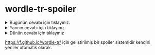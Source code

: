 # wordle-tr-spoiler

<details>
  <summary>Bugünün cevabı için tıklayınız.</summary>
  <br>
    <b> fayda </b>
</details>

<details>
  <summary>Yarının cevabı için tıklayınız</summary>
  <br>
   <b> banma </b>
</details>

<details>
  <summary>Dünün cevabı için tıklayınız </summary>
  <br>
  <b> resim </b>
</details>

https://f.github.io/wordle-tr/ için geliştirilmiş bir spoiler sistemidir kendini yeniler otomatik olarak.

